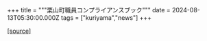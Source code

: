 +++
title = """栗山町職員コンプライアンスブック"""
date = 2024-08-13T05:30:00.000Z
tags = ["kuriyama","news"]
+++


[[source]](https://www.town.kuriyama.hokkaido.jp/soshiki/27/28449.html)
